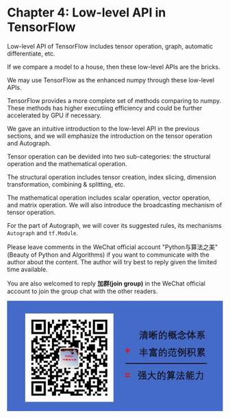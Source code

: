 # Chapter 4: Low-level API in TensorFlow

Low-level API of TensorFlow includes tensor operation, graph, automatic differentiate, etc.

If we compare a model to a house, then these low-level APIs are the bricks.

We may use TensorFlow as the enhanced numpy through these low-level APIs.

TensorFlow provides a more complete set of methods comparing to numpy. These methods has higher executiing efficiency and could be further accelerated by GPU if necessary.

We gave an intuitive introduction to the low-level API in the previous sections, and we will emphasize the introduction on the tensor operation and Autograph.


Tensor operation can be devided into two sub-categories: the structural operation and the mathematical operation.

The structural operation includes tensor creation, index slicing, dimension transformation, combining & splitting, etc.

The mathematical operation includes scalar operation, vector operation, and matrix operation. We will also introduce the broadcasting mechanism of tensor operation.

For the part of Autograph, we will cover its suggested rules, its mechanisms `Autograph` and `tf.Module`.



Please leave comments in the WeChat official account "Python与算法之美" (Beauty of Python and Algorithms) if you want to communicate with the author about the content. The author will try best to reply given the limited time available.

You are also welcomed to reply **加群(join group)** in the WeChat official account to join the group chat with the other readers.

![image.png](./data/Python与算法之美logo.jpg)
